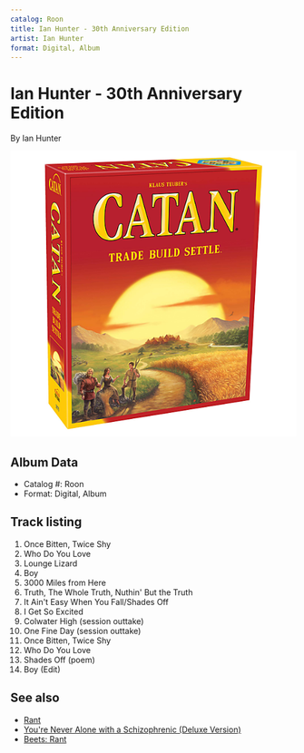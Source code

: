 ```yaml
---
catalog: Roon
title: Ian Hunter - 30th Anniversary Edition
artist: Ian Hunter
format: Digital, Album
---
```


# Ian Hunter - 30th Anniversary Edition

By Ian Hunter

![](../../assets/albumcovers/Ian_Hunter-Ian_Hunter_-_30th_Anniversary_Edition.png)

## Album Data

- Catalog #: Roon
- Format: Digital, Album


## Track listing


1. Once Bitten, Twice Shy
2. Who Do You Love
3. Lounge Lizard
4. Boy
5. 3000 Miles from Here
6. Truth, The Whole Truth, Nuthin' But the Truth
7. It Ain't Easy When You Fall/Shades Off
8. I Get So Excited
9. Colwater High (session outtake)
10. One Fine Day (session outtake)
11. Once Bitten, Twice Shy
12. Who Do You Love
13. Shades Off (poem)
14. Boy (Edit)


## See also

- [Rant](Rant.md)
- [You're Never Alone with a Schizophrenic (Deluxe Version)](Youre_Never_Alone_with_a_Schizophrenic_Deluxe_Version.md)
- [Beets: Rant](../../Beets/Ian_Hunter/Rant.md)
